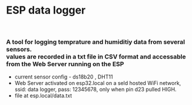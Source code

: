 <H1>ESP data logger</H1>  
<BR /><H3>
A tool for logging temprature and humiditiy data from several sensors. <BR />
values are recorded in a txt file in CSV format and accessable from the Web Server running on the ESP<BR /></H3>
<ul>
	<li>current sensor config - ds18b20 , DHT11</li>
	<li>Web Server activated on esp32.local on a seld hosted WiFi network, ssid: data logger, pass: 12345678, only when pin d23 pulled HIGH. </li></li>
  <li>file at esp.local/data.txt</li>
</ul>

